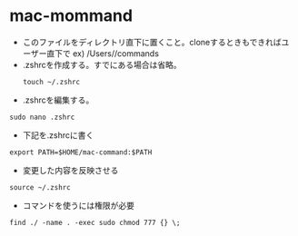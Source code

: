 # mac-mommand
- このファイルをディレクトリ直下に置くこと。cloneするときもできればユーザー直下で ex) /Users/<username>/commands
- .zshrcを作成する。すでにある場合は省略。
  ```
  touch ~/.zshrc
  ```
 - .zshrcを編集する。
  ```
  sudo nano .zshrc
  ```
 - 下記を.zshrcに書く
  ```
  export PATH=$HOME/mac-command:$PATH
  ```
 - 変更した内容を反映させる
  ```
  source ~/.zshrc
  ```
  
  
 - コマンドを使うには権限が必要 
  ```
  find ./ -name . -exec sudo chmod 777 {} \;
  ```

